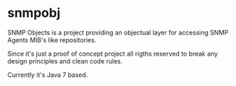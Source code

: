 # snmpobj

SNMP Objects is a project providing an objectual layer for accessing SNMP Agents MIB's like repositories.

Since it's just a proof of concept project all rigths reserved to break any design principles and clean code rules.

Currently it's Java 7 based.
